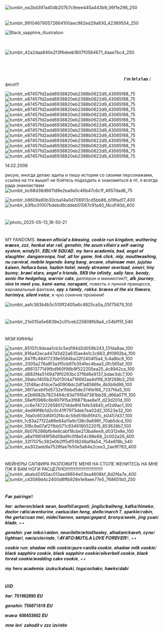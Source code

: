 ![tumblr_ea2bd397a40db207b7c9eee445a443b9_06f1e296_250](https://github.com/user-attachments/assets/a64d5bee-558b-4842-aa9e-bc73e3c65359) ⠀⠀⠀⠀⠀⠀⠀⠀⠀⠀⠀⠀⠀⠀⠀⠀⠀⠀⠀⠀⠀⠀⠀⠀⠀⠀⠀⠀⠀⠀⠀⠀⠀⠀⠀⠀⠀⠀⠀⠀⠀⠀⠀⠀⠀⠀⠀⠀⠀⠀⠀⠀⠀⠀⠀⠀⠀⠀⠀![tumblr_991046790572664100aec982ed29a930_42389554_250](https://github.com/user-attachments/assets/4fa71314-784b-4b67-8736-470332488d5e)

![Black_sapphire_illustration](https://github.com/user-attachments/assets/7ceaf132-4c52-4003-a38b-d3d10f2d5f2d)




⠀⠀⠀⠀⠀⠀⠀⠀⠀⠀⠀⠀⠀⠀⠀⠀⠀⠀⠀⠀⠀⠀⠀⠀⠀⠀⠀⠀⠀⠀⠀⠀⠀⠀⠀⠀⠀⠀⠀⠀⠀⠀⠀⠀⠀⠀⠀⠀⠀⠀⠀⠀⠀⠀⠀⠀⠀⠀⠀⠀⠀⠀⠀⠀⠀⠀⠀⠀⠀⠀⠀⠀⠀![tumblr_42a2daa840e2f3f6deeb1807f0564671_4aae7bc4_250](https://github.com/user-attachments/assets/a12b0d54-3703-4c14-91ab-3fab8252707a)

⠀⠀⠀⠀⠀⠀⠀⠀⠀⠀⠀⠀⠀⠀⠀⠀⠀⠀⠀⠀⠀⠀⠀⠀⠀⠀⠀⠀




# 



⠀⠀⠀⠀⠀⠀⠀⠀⠀⠀⠀⠀⠀⠀⠀⠀⠀⠀⠀⠀⠀⠀⠀⠀⠀⠀⠀⠀⠀⠀⠀⠀⠀⠀⠀⠀⠀⠀𝑰'𝒎 𝒇𝒆𝟏𝒙𝟏𝒂𝒐 / феся!!!



![tumblr_e87457fd2add6938820eb2388b0622d9_43065f88_75](https://github.com/user-attachments/assets/036f28c3-c7a1-440f-a1e8-1df7b7d55e8b)![tumblr_e87457fd2add6938820eb2388b0622d9_43065f88_75](https://github.com/user-attachments/assets/83c6d5cf-3fd2-42ed-84c2-6626eaa99150)![tumblr_e87457fd2add6938820eb2388b0622d9_43065f88_75](https://github.com/user-attachments/assets/2acc20f3-5533-4812-b5c4-caf973454a35)![tumblr_e87457fd2add6938820eb2388b0622d9_43065f88_75](https://github.com/user-attachments/assets/190a754d-eb00-48c1-bee4-e03071bd1cc3)![tumblr_e87457fd2add6938820eb2388b0622d9_43065f88_75](https://github.com/user-attachments/assets/59174cbe-56ba-4178-9158-65895dab10fc)![tumblr_e87457fd2add6938820eb2388b0622d9_43065f88_75](https://github.com/user-attachments/assets/43642a92-3345-4220-9b29-a2b08ef99c24)![tumblr_e87457fd2add6938820eb2388b0622d9_43065f88_75](https://github.com/user-attachments/assets/ca7b83f0-8b17-4df8-9d42-a9edc7d1ac6a)![tumblr_e87457fd2add6938820eb2388b0622d9_43065f88_75](https://github.com/user-attachments/assets/1bb35ef8-0451-41d8-82f6-42f8a62cc64b)![tumblr_e87457fd2add6938820eb2388b0622d9_43065f88_75](https://github.com/user-attachments/assets/5a1ce5ec-8b02-461d-8e9c-2f69167f69a0)![tumblr_e87457fd2add6938820eb2388b0622d9_43065f88_75](https://github.com/user-attachments/assets/a0dfdcc4-a700-493b-bb72-58f3572fe747)![tumblr_e87457fd2add6938820eb2388b0622d9_43065f88_75](https://github.com/user-attachments/assets/7be418ab-5ed9-4106-acfc-e2a21905d128)![tumblr_e87457fd2add6938820eb2388b0622d9_43065f88_75](https://github.com/user-attachments/assets/4e467dda-d710-48f8-8f5e-4c638e553501)![tumblr_e87457fd2add6938820eb2388b0622d9_43065f88_75](https://github.com/user-attachments/assets/6b043754-0cd4-4548-af42-dbc7aee9fcce)



14.02.2006 

рисую, иногда делаю эдиты и пишу истории со своими персонажами, ссылка на тгк выше!! не бойтесь подходить и знакомиться в пт, я всегда рада знакомствам ![tumblr_bc68d38d6611d8e2ea9a5c46b47c6c1f_4657dad6_75](https://github.com/user-attachments/assets/3d34c8a7-9081-425d-b8fb-ac58ca256ff3)











![tumblr_b9609a90b30cba14a0d706913cd5bb86_b19fad17_400](https://github.com/user-attachments/assets/e88e0d74-7c47-4737-8f84-c5fe674f2aaa) ![tumblr_b3fbc01007bdebd9cddeb51067c91a40_f4cd140d_400](https://github.com/user-attachments/assets/586663f6-5365-4cbe-817c-8720a8295d80)
#
![photo_2025-05-13_18-50-21](https://github.com/user-attachments/assets/8ce5c790-19bf-4afa-8e9a-cffbdc4ae397)
#
MY FANDOMS:
𝒉𝒆𝒂𝒗𝒆𝒏 𝒐𝒇𝒇𝒊𝒄𝒊𝒂𝒍'𝒔 𝒃𝒍𝒆𝒔𝒔𝒊𝒏𝒈, 𝒄𝒐𝒐𝒌𝒊𝒆 𝒓𝒖𝒏 𝒌𝒊𝒏𝒈𝒅𝒐𝒎, 𝒘𝒖𝒕𝒉𝒆𝒓𝒊𝒏𝒈 𝒘𝒂𝒘𝒆𝒔, 𝒛𝒛𝒛, 𝒉𝒐𝒏𝒌𝒂𝒊 𝒔𝒕𝒂𝒓 𝒓𝒂𝒊𝒍, 𝒈𝒆𝒏𝒔𝒉𝒊𝒏, 𝒕𝒉𝒆 𝒔𝒄𝒖𝒎 𝒗𝒊𝒍𝒍𝒂𝒊𝒏'𝒔 𝒔𝒆𝒍𝒇-𝒔𝒂𝒗𝒊𝒏𝒈 𝒔𝒚𝒔𝒕𝒆𝒎, 𝒘𝒊𝒏𝒅𝒚𝟑𝟏, 𝑬𝑩𝑳Ɐ𝑵 𝑺𝑸𝑼𝑨𝑫, 𝒎𝒚 𝒉𝒆𝒓𝒐 𝒂𝒄𝒂𝒅𝒆𝒎𝒊𝒂, 𝒃𝒔𝒅, 𝒂𝒏𝒈𝒆𝒍 𝒐𝒇 𝒔𝒍𝒂𝒖𝒈𝒉𝒕𝒆𝒓, 𝒅𝒂𝒏𝒈𝒂𝒏𝒓𝒐𝒏𝒑𝒂, 𝒇𝒏𝒂𝒇, 𝒂𝒍𝒍 𝒇𝒐𝒓 𝒈𝒂𝒎𝒆, 𝒍𝒊𝒏𝒌 𝒄𝒍𝒊𝒄𝒌, 𝒎𝒍𝒑, 𝒎𝒐𝒖𝒕𝒉𝒘𝒂𝒔𝒉𝒊𝒏𝒈, 𝒏𝒖 𝒄𝒂𝒓𝒏𝒊𝒗𝒂𝒍, 𝒎𝒐𝒃𝒊𝒍𝒆 𝒍𝒆𝒈𝒆𝒏𝒅𝒔: 𝒃𝒂𝒏𝒈 𝒃𝒂𝒏𝒈, 𝒂𝒓𝒄𝒂𝒏𝒆, 𝒄𝒉𝒂𝒊𝒏𝒔𝒂𝒘 𝒎𝒂𝒏, 𝒋𝒖𝒋𝒖𝒕𝒔𝒖 𝒌𝒂𝒊𝒔𝒆𝒏, 𝒉𝒆𝒍𝒍𝒖𝒗𝒂 𝒃𝒐𝒔𝒔, 𝒉𝒂𝒛𝒃𝒊𝒏 𝒉𝒐𝒕𝒆𝒍, 𝒏𝒆𝒆𝒅𝒚 𝒔𝒕𝒓𝒆𝒂𝒎𝒆𝒓 𝒐𝒗𝒆𝒓𝒍𝒐𝒂𝒅, 𝒐𝒎𝒐𝒓𝒊, 𝒕𝒊𝒏𝒚 𝒃𝒖𝒏𝒏𝒚, 𝒃𝒓𝒂𝒘𝒍 𝒔𝒕𝒂𝒓𝒔, 𝒂𝒏𝒈𝒆𝒍'𝒔 𝒇𝒓𝒊𝒆𝒏𝒅𝒔, 𝑺𝑲𝟖 𝒕𝒉𝒆 𝒊𝒏𝒇𝒊𝒏𝒊𝒕𝒚, 𝒔𝒂𝒍𝒍𝒚 𝒇𝒂𝒄𝒆, 𝒃𝒆𝒏𝒅𝒚, 𝒔𝒐𝒏𝒊𝒄 𝒕𝒉𝒆 𝒉𝒆𝒅𝒈𝒆𝒉𝒐𝒈, 𝒘𝒂𝒓𝒓𝒊𝒐𝒓 𝒄𝒂𝒕𝒔, диллерон и миникотик!!!, 𝒂𝒇𝒌 𝒋𝒐𝒖𝒓𝒏𝒆𝒚, 𝒏𝒊𝒄𝒆 𝒕𝒐 𝒎𝒆𝒆𝒕 𝒚𝒐𝒖, 𝒌𝒂𝒎𝒊-𝒔𝒂𝒎𝒂, 𝒏𝒐𝒓𝒂𝒈𝒂𝒎𝒊, повесть о лунной принцессе, карнавальный фантазм, 𝒔𝒑𝒚 𝒙 𝒇𝒂𝒎𝒊𝒍𝒚, 𝒓𝒐𝒌𝒌𝒂: 𝒃𝒓𝒂𝒗𝒆𝒔 𝒐𝒇 𝒕𝒉𝒆 𝒔𝒊𝒙 𝒇𝒍𝒐𝒘𝒆𝒓𝒔, 𝒉𝒐𝒓𝒊𝒎𝒊𝒚𝒂, 𝒔𝒊𝒍𝒆𝒏𝒕 𝒗𝒐𝒊𝒄𝒆, я чую сонячне проміння!

![tumblr_aafc363b4b5c510ff2405a6c4825ca5a_05f75679_100](https://github.com/user-attachments/assets/7108cb39-e3ec-402c-ae39-30631099eddc)
#
![tumblr_21e015a5e6839e2c01ceb225808fb9a4_c54bff5f_540](https://github.com/user-attachments/assets/8c349536-c946-4f83-be86-0da71251cf31)
#
МОИ КИННЫ 



![tumblr_85107c9deaa1cb3c5ed194d2d059b243_131da8aa_100](https://github.com/user-attachments/assets/34acda0c-f4e9-442c-92d6-4d4aa1f05f88) ![tumblr_816a42eca447d3d22a635ae4e1c2c663_8f0992ba_100](https://github.com/user-attachments/assets/89372d2a-f3b9-46e4-94f7-e4a3d9a9cb66) ![tumblr_847ffc48417239e5584ba32f2404f5a4_1c4a8bc8_100](https://github.com/user-attachments/assets/39fc45f6-8139-440a-990e-130d9a4f4caf)![tumblr_2005a276a8f3a3f5cb97b354fec4baa3_0fc565af_100](https://github.com/user-attachments/assets/1521c59a-14fb-41df-b3f2-d3c5cb1cfd90)![tumblr_d861377149fbd960f96b9f522205ea25_4c8942ca_100](https://github.com/user-attachments/assets/e806089f-4bba-4c8b-a3ba-626d5f98a138) ![tumblr_d882f4e5149d79f0293bc37f8d6e9137_bdae3dc7_100](https://github.com/user-attachments/assets/c3016177-feaa-480b-a7aa-200a6415f1b6)![tumblr_39abcf405b27b01304a716692aa4d1f8_93f268b3_250](https://github.com/user-attachments/assets/a14fa7f4-acd4-427f-9ecd-1ecfb205099a)![tumblr_13148ac4fdce7ad0908dc2df1a8586fe_4b5b9d99_100](https://github.com/user-attachments/assets/b68e0107-2aff-4ba3-aff5-f337bb93788e)![tumblr_36f7acebf5d5732e15bbd5de374fe166_7337f4a5_100](https://github.com/user-attachments/assets/52604cf8-a20c-426c-afa9-b45a8419edb8)![tumblr_e2b6682b7823494c83d7916d7381bb38_d66a071f_100](https://github.com/user-attachments/assets/35643382-eff8-4a0a-8fb1-8ad40590ced8)![tumblr_56eff0986c6b907915e3f6871bae8e1f_d23d201d_100](https://github.com/user-attachments/assets/4c467d31-1e1f-451b-8257-235b26dbe5bf)![tumblr_cc6e74722265801214de8f47efe34840_ef2d9ac1_100](https://github.com/user-attachments/assets/3b5c802d-2817-41db-b5b1-feb6d4846a29)![tumblr_4ed99f8b1d2c0c41ff7973deb7ea02d2_10523e32_100](https://github.com/user-attachments/assets/c16ab013-76d0-45e5-bec9-592093aa4a8e)![tumblr_7da0c603df4f02f4c4c59d516b95fd7c_b0457d37_100](https://github.com/user-attachments/assets/4d2c4675-2018-4f4c-af80-c493cf5788b2)![tumblr_1c83a27122a89e64a11a9c138c9a696f_70ab5dcd_100](https://github.com/user-attachments/assets/5c1cf185-bbb8-42fe-a034-b74baa38167c)![tumblr_5f8c9a07af211bb571c9346190522015_653628b7_100](https://github.com/user-attachments/assets/b9599222-7cf8-4e34-a832-e388ea04800a)![tumblr_6b076286bfb4e6cabf18cbe213ba8ee9_d0312e8e_100](https://github.com/user-attachments/assets/4719aa1b-14ad-4c3f-97f2-077dab79a039) ![tumblr_a8a1196149f58d08a9fc0f8e54c98e68_2c002a26_400](https://github.com/user-attachments/assets/a2aff17d-8d80-4678-a0a2-5da886412c48)![tumblr_32f7075c382e0b2ff5df518248af9a54_754e818b_540](https://github.com/user-attachments/assets/ef7fcf69-8b42-43dd-87a6-f1eb73383af7)![tumblr_ea302aeb9a7526fae7b50e5a64e2cee3_2ae9f783_400](https://github.com/user-attachments/assets/3ef2811a-a73e-43d8-9935-58a856caba0a)
#

МЕЙНЕРЫ САПФИРА РАЗЛОЖИТЕ МЕНЯ НА СТОЛЕ ЖЕНИТЕСЬ НА МНЕ ПЖ Я ВАМ НОГИ РАСЦЕЛУЮ!!!!!!!!!!!!!!!!!!!!!!!!!!!!!!
![tumblr_ababd2455ac013aed9804e03ea4608bf_8d2f4a7e_400](https://github.com/user-attachments/assets/491b9f8e-113e-4da5-b66e-e5f72d76266e) ![tumblr_c43589d4c2400d8ffb928e1e9aee77e5_768651b0_250](https://github.com/user-attachments/assets/2c606035-786e-4cd0-bbee-cdddb7fef6a3)

#
𝑭𝒂𝒗 𝒑𝒂𝒊𝒓𝒊𝒏𝒈𝒔!!

𝒉𝒔𝒓: 𝒂𝒄𝒉𝒆𝒓𝒐𝒏/𝒃𝒍𝒂𝒄𝒌 𝒔𝒘𝒂𝒏, 𝒃𝒐𝒐𝒕𝒉𝒊𝒍/𝒂𝒓𝒈𝒆𝒏𝒕𝒊, 𝒋𝒊𝒏𝒈𝒍𝒊𝒖/𝒃𝒂𝒊𝒉𝒆𝒏𝒈, 𝒌𝒂𝒇𝒌𝒂/𝒉𝒊𝒎𝒆𝒌𝒐, 𝒅𝒐𝒄𝒕𝒐𝒓 𝒓𝒂𝒕𝒊𝒐/𝒂𝒗𝒆𝒏𝒕𝒖𝒓𝒊𝒏𝒆, 𝒄𝒂𝒆𝒍𝒖𝒔/𝒅𝒂𝒏 𝒉𝒆𝒏𝒈, 𝒔𝒕𝒆𝒍𝒍𝒆/𝒎𝒂𝒓𝒄𝒉 𝟕, 𝒔𝒑𝒂𝒓𝒌𝒍𝒆/𝒓𝒐𝒃𝒊𝒏, 𝒕𝒉𝒆 𝒈𝒆𝒓𝒕𝒂/𝒓𝒖𝒂𝒏 𝒎𝒆𝒊, 𝒎𝒊𝒅𝒆𝒊/𝒇𝒂𝒆𝒏𝒐𝒏, 𝒔𝒂𝒎𝒑𝒐/𝒈𝒆𝒑𝒂𝒓𝒅, 𝒃𝒓𝒐𝒏𝒚𝒂/𝒔𝒆𝒆𝒍𝒆, 𝒋𝒊𝒏𝒈 𝒚𝒖𝒂𝒏/𝒃𝒍𝒂𝒅𝒆, ++

𝒈𝒆𝒏𝒔𝒉𝒊𝒏: 𝒚𝒂𝒆 𝒎𝒊𝒌𝒐/𝒓𝒂𝒊𝒅𝒆𝒏, 𝒏𝒆𝒖𝒗𝒊𝒍𝒆𝒕𝒕𝒆/𝒘𝒉𝒊𝒐𝒕𝒉𝒆𝒔𝒍𝒆𝒚, 𝒂𝒍𝒉𝒂𝒊𝒕𝒂𝒎/𝒌𝒂𝒗𝒆𝒉, 𝒄𝒚𝒏𝒐/𝒕𝒊𝒈𝒉𝒕𝒏𝒂𝒓𝒊, 𝒏𝒂𝒗𝒊𝒂/𝒄𝒍𝒐𝒓𝒊𝒏𝒅𝒆, !!𝑨𝒀𝑨𝑻𝑶/𝑴𝑼𝑻𝑰𝑳𝑨 𝑳𝑶𝑽𝑬 𝑭𝑶𝑹𝑬𝑽𝑬𝑹!!, ++

𝒄𝒐𝒐𝒌𝒊𝒆 𝒓𝒖𝒏: 𝒔𝒉𝒂𝒅𝒐𝒘 𝒎𝒊𝒍𝒌 𝒄𝒐𝒐𝒌𝒊𝒆/𝒑𝒖𝒓𝒆 𝒗𝒂𝒏𝒊𝒍𝒍𝒂 𝒄𝒐𝒐𝒌𝒊𝒆, 𝒔𝒉𝒂𝒅𝒐𝒘 𝒎𝒊𝒍𝒌 𝒄𝒐𝒐𝒌𝒊𝒆/𝒃𝒍𝒂𝒄𝒌 𝒔𝒂𝒑𝒑𝒉𝒊𝒓𝒆 𝒄𝒐𝒐𝒌𝒊𝒆, 𝒃𝒍𝒂𝒄𝒌 𝒔𝒂𝒑𝒑𝒉𝒊𝒓𝒆 𝒄𝒐𝒐𝒌𝒊𝒆/𝒔𝒊𝒍𝒗𝒆𝒓𝒃𝒆𝒍𝒍 𝒄𝒐𝒐𝒌𝒊𝒆, 𝒃𝒍𝒂𝒄𝒌 𝒇𝒐𝒓𝒆𝒔𝒕 𝒄𝒐𝒐𝒌𝒊𝒆/𝒘𝒆𝒅𝒅𝒊𝒏𝒈 𝒄𝒂𝒌𝒆 𝒄𝒐𝒐𝒌𝒊𝒆,  ++

𝒎𝒚 𝒉𝒆𝒓𝒐 𝒂𝒄𝒂𝒅𝒆𝒎𝒊𝒂: 𝒊𝒛𝒖𝒌𝒖/𝒌𝒂𝒕𝒔𝒖𝒌𝒊, 𝒕𝒐𝒈𝒂/𝒐𝒄𝒉𝒂𝒌𝒐, 𝒉𝒂𝒘𝒌𝒔/𝒅𝒂𝒃𝒊
#


𝑼𝑰𝑫: 

𝒉𝒔𝒓: 𝟕𝟎𝟏𝟗𝟔𝟐𝟖𝟗𝟎 𝑬𝑼

𝒈𝒆𝒏𝒔𝒉𝒊𝒏: 𝟕𝟓𝟔𝟖𝟕𝟏𝟔𝟏𝟗 𝑬𝑼

𝒘𝒖𝒘𝒂: 𝟔𝟎𝟎𝟒𝟓𝟑𝟔𝟎𝟐 𝑬𝑼

𝒎𝒏𝒆 𝒍𝒆𝒏' 𝒛𝒂𝒉𝒐𝒅𝒊𝒕 𝒗 𝒛𝒛𝒛 𝒊𝒛𝒗𝒊𝒏𝒊𝒕𝒆











